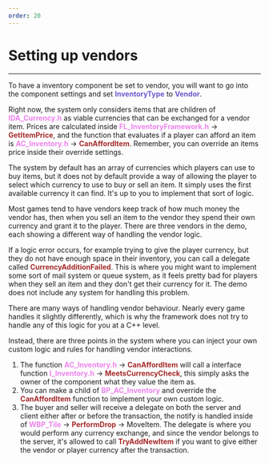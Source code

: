 ```yaml
---
order: 20
---
```


# Setting up vendors

---
To have a inventory component be set to vendor, you will want to go into the component settings and set <span style="color:slateblue">**InventoryType**</span> to <span style="color:slateblue">**Vendor**</span>.

Right now, the system only considers items that are children of <span style="color:violet">**IDA_Currency.h**</span> as viable currencies that can be exchanged for a vendor item.
Prices are calculated inside <span style="color:violet">**FL_InventoryFramework.h**</span> -> <span style="color:brown">**GetItemPrice**</span>, and the function that evaluates if a player can afford an item is <span style="color:violet">**AC_Inventory.h**</span> -> <span style="color:brown">**CanAffordItem**</span>. Remember, you can override an items price inside their override settings.

The system by default has an array of currencies which players can use to buy items, but it does not by default provide a way of allowing the player to select which currency to use to buy or sell an item. It simply uses the first available currency it can find. It's up to you to implement that sort of logic.

Most games tend to have vendors keep track of how much money the vendor has, then when you sell an item to the vendor they spend their own currency and grant it to the player. There are three vendors in the demo, each showing a different way of handling the vendor logic.

If a logic error occurs, for example trying to give the player currency, but they do not have enough space in their inventory, you can call a delegate called <span style="color:brown">**CurrencyAdditionFailed**</span>. This is where you might want to implement some sort of mail system or queue system, as it feels pretty bad for players when they sell an item and they don't get their currency for it. The demo does not include any system for handling this problem.

There are many ways of handling vendor behaviour. Nearly every game handles it slightly differently, which is why the framework does not try to handle any of this logic for you at a C++ level.

Instead, there are three points in the system where you can inject your own custom logic and rules for handling vendor interactions.
1. The function <span style="color:violet">**AC_Inventory.h**</span> -> <span style="color:brown">**CanAffordItem**</span> will call a interface function <span style="color:violet">**I_Inventory.h**</span> -> <span style="color:brown">**MeetsCurrencyCheck**</span>, this simply asks the owner  of the component what they value the item as.
2. You can make a child of <span style="color:violet">**BP_AC_Inventory**</span> and override the <span style="color:brown">**CanAffordItem**</span> function to implement your own custom logic.
3. The buyer and seller will receive a delegate on both the server and client either after or before the transaction, the notify is handled inside of <span style="color:violet">**WBP_Tile**</span> -> <span style="color:brown">**PerformDrop**</span> -> MoveItem. The delegate is where you would perform any currency exchange, and since the vendor belongs to the server, it's allowed to call <span style="color:brown">**TryAddNewItem**</span> if you want to give either the vendor or player currency after the transaction.
